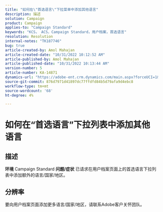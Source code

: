 ```yaml
---
title: "如何在\"首选语言\"下拉菜单中添加其他语言"
description: 描述
solution: Campaign
product: Campaign
applies-to: "Campaign Standard"
keywords: "KCS， ACS，Campaign Standard，用户档案，首选语言"
resolution: Resolution
internal-notes: "TK187746"
bug: true
article-created-by: Amol Mahajan
article-created-date: "10/31/2022 10:12:52 AM"
article-published-by: Amol Mahajan
article-published-date: "10/31/2022 10:13:44 AM"
version-number: 5
article-number: KA-14871
dynamics-url: "https://adobe-ent.crm.dynamics.com/main.aspx?forceUCI=1&pagetype=entityrecord&etn=knowledgearticle&id=bb163392-0459-ed11-9561-6045bd006079"
source-git-commit: 876d7971d41897dc77ffdfd84b5d79afa9d4ebc8
workflow-type: tm+mt
source-wordcount: '68'
ht-degree: 4%

---
```


# 如何在“首选语言”下拉列表中添加其他语言

## 描述

<b>环境</b>
Campaign Standard
<b>问题/症状</b>
已请求在用户档案页面上的首选语言下拉列表中添加额外的语言/国家/地区。


## 分辨率


要向用户档案页面添加更多语言/国家/地区，请联系Adobe客户关怀团队。
